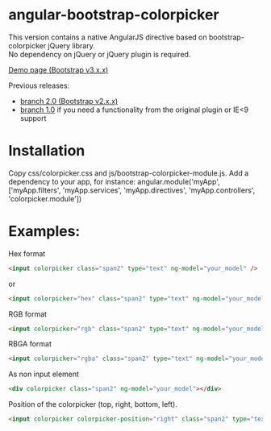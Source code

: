 angular-bootstrap-colorpicker
=============================

This version contains a native AngularJS directive based on bootstrap-colorpicker jQuery library.<br />
No dependency on jQuery or jQuery plugin is required.<br />

<a href="http://web.hostdmk.net/github/colorpicker_v3/" target="_blank">Demo page (Bootstrap v3.x.x)</a>

Previous releases:
  - <a href="https://github.com/buberdds/angular-bootstrap-colorpicker/tree/2.0">branch 2.0 (Bootstrap v2.x.x)</a>
  - <a href="https://github.com/buberdds/angular-bootstrap-colorpicker/tree/1.0.0">branch 1.0</a> if you need a functionality from the original plugin or IE&lt;9 support

Installation
===============================
Copy css/colorpicker.css and js/bootstrap-colorpicker-module.js.
Add a dependency to your app, for instance:
angular.module('myApp', ['myApp.filters', 'myApp.services', 'myApp.directives', 'myApp.controllers', 'colorpicker.module'])

Examples:
===============================

Hex format
```html
<input colorpicker class="span2" type="text" ng-model="your_model" />
```
or
```html
<input colorpicker="hex" class="span2" type="text" ng-model="your_model" />
```

RGB format
```html
<input colorpicker="rgb" class="span2" type="text" ng-model="your_model" />
```

RBGA format
```html
<input colorpicker="rgba" class="span2" type="text" ng-model="your_model" />
```

As non input element
```html
<div colorpicker class="span2" ng-model="your_model"></div>
```

Position of the colorpicker (top, right, bottom, left).
```html
<input colorpicker colorpicker-position="right" class="span2" type="text" ng-model="your_model" />
```